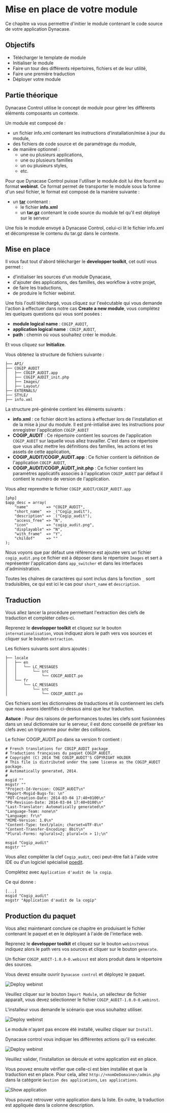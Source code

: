 # Mise en place de votre module

Ce chapitre va vous permettre d'initier le module contenant le code source de 
votre application Dynacase.

## Objectifs

* Télécharger le template de module
* Initialiser le module
* Faire un tour des différents répertoires, fichiers et de leur utilité,
* Faire une première traduction
* Déployer votre module

## Partie théorique

Dynacase Control utilise le concept de module pour gérer les différents 
éléments composants un contexte.

Un module est composé de :

* un fichier info.xml contenant les instructions d'installation/mise à jour du module,
* des fichiers de code source et de paramétrage du module,
* de manière optionnel :
    * une ou plusieurs applications,
    * une ou plusieurs familles
    * un ou plusieurs styles,
    * etc.

Pour que Dynacase Control puisse l'utiliser le module doit lui être fournit au format **webinst**. Ce format permet de transporter le module sous la forme 
d'un seul fichier, le format est composé de la manière suivante :

* un [**tar**][tar] contenant :
    * le fichier **info.xml**
    * un **tar.gz** contenant le code source du module tel qu'il est déployé sur le serveur

Une fois le module envoyé à Dynacase Control, celui-ci lit le fichier info.xml et décompresse le contenu du tar.gz dans le contexte.

## Mise en place

Il vous faut tout d'abord télécharger le **developper toolkit**, cet outil vous permet :

* d’initialiser les sources d'un module Dynacase,
* d'ajouter des applications, des familles, des workflow à votre projet,
* de faire les traductions,
* de produire le fichier webinst.

Une fois l'outil téléchargé, vous cliquez sur l'exécutable qui vous demande l'action à effectuer dans notre cas **Create a new module**, vous complétez les quelques questions qui vous sont posées :

* **module logical name** : `COGIP_AUDIT`,
* **application logical name** : `COGIP_AUDIT`,
* **path** : chemin où vous souhaitez créer le module.

Et vous cliquez sur **Initialize**.

Vous obtenez la structure de fichiers suivante :

    ├── API/
    ├── COGIP_AUDIT
    │   ├── COGIP_AUDIT.app
    │   ├── COGIP_AUDIT_init.php
    │   ├── Images/
    │   ├── Layout/
    ├── EXTERNALS/
    ├── STYLE/
    ├── info.xml

La structure pré-générée contient les éléments suivants :

* **info.xml** : ce fichier décrit les actions à effectuer lors de
l'installation et de la mise à jour du module. Il est pré-intialisé avec les instructions pour enregistrer l'application `COGIP_AUDIT`
* **COGIP_AUDIT** : Ce répertoire contient les sources de l'application `COGIP_AUDIT` sur laquelle vous allez travailler. C'est dans ce répertoire que vous allez mettre les définitions des familles, les actions et les assets de 
cette application,
* **COGIP_AUDIT/COGIP_AUDIT.app** : Ce fichier contient la définition de 
l'application `COGIP_AUDIT`,
* **COGIP_AUDIT/COGIP_AUDIT_init.php** : Ce fichier contient les paramètres 
applicatifs associés à l'application `COGIP_AUDIT` par défaut il contient le 
numéro de version de l'application.

Vous allez reprendre le fichier `COGIP_AUDIT/COGIP_AUDIT.app`

    [php]
    $app_desc = array(
        "name"        => "COGIP_AUDIT",
        "short_name"  => _("Cogip_audit"),
        "description" => _("Cogip_audit"),
        "access_free" => "N",
        "icon"        => "cogip_audit.png",
        "displayable" => "N",
        "with_frame"  => "Y",
        "childof"     => ""
    );

Nous voyons que par défaut une référence est ajoutée vers un fichier `cogip_audit.png` ce fichier est à déposer dans le répertoire `Images` et sert à représenter l'application dans `app_switcher` et dans les interfaces d'administration.

Toutes les chaînes de caractères qui sont inclus dans la fonction `_` sont traduisibles, ce qui est ici le cas pour `short_name` et `description`.

## Traduction

Vous allez lancer la procédure permettant l'extraction des clefs de traduction et compléter celles-ci.

Reprenez le **developper toolkit** et cliquez sur le bouton `internationalisation`, vous indiquez alors le path vers vos sources et cliquer sur le bouton `extraction`.

Les fichiers suivants sont alors ajoutés :

    ├── locale
    │   ├── en
    │   │   └── LC_MESSAGES
    │   │       └── src
    │   │           └── COGIP_AUDIT.po
    │   └── fr
    │       └── LC_MESSAGES
    │           └── src
    │               └── COGIP_AUDIT.po

Ces fichiers sont les dictionnaires de traductions et ils contiennent les clefs que nous avons identifiés ci-dessus ainsi que leur traduction.

**Astuce** : Pour des raisons de performances toutes les clefs sont fusionnées dans un seul dictionnaire sur le serveur, il est donc conseillé de préfixer les clefs avec un trigramme pour éviter des collisions.

Le fichier COGIP_AUDIT.po dans sa version fr contient :

    # French translations for COGIP_AUDIT package
    # Traductions françaises du paquet COGIP_AUDIT.
    # Copyright (C) 2014 THE COGIP_AUDIT'S COPYRIGHT HOLDER
    # This file is distributed under the same license as the COGIP_AUDIT package.
    # Automatically generated, 2014.
    #
    msgid ""
    msgstr ""
    "Project-Id-Version: COGIP_AUDIT\n"
    "Report-Msgid-Bugs-To: \n"
    "POT-Creation-Date: 2014-03-04 17:40+0100\n"
    "PO-Revision-Date: 2014-03-04 17:40+0100\n"
    "Last-Translator: Automatically generated\n"
    "Language-Team: none\n"
    "Language: fr\n"
    "MIME-Version: 1.0\n"
    "Content-Type: text/plain; charset=UTF-8\n"
    "Content-Transfer-Encoding: 8bit\n"
    "Plural-Forms: nplurals=2; plural=(n > 1);\n"
    
    msgid "Cogip_audit"
    msgstr ""

Vous allez compléter la clef `Cogip_audit`, ceci peut-être fait à l'aide votre IDE ou d'un logiciel spécialisé [poedit][wpoedit].

Complétez avec `Application d'audit de la cogip`.

Ce qui donne :

    [...]
    msgid "Cogip_audit"
    msgstr "Application d'audit de la cogip"

## Production du paquet

Vous allez maintenant conclure ce chapitre en produisant le fichier contenant le paquet et en le déployant à l'aide de l'interface web.

Reprenez le **developper toolkit** et cliquez sur le bouton `webinst`vous indiquez alors le path vers vos sources et cliquer sur le bouton `generate`.

Un fichier `COGIP_AUDIT-1.0.0-0.webinst` est alors produit dans le répertoire des sources.

Vous devez ensuite ouvrir `Dynacase control` et déployez le paquet.

![ Deploy webinst ](01-02-module.png "Deploy webinst")

Veuillez cliquer sur le bouton `Import Module`, un sélecteur de fichier apparaît, vous devez sélectionner le fichier `COGIP_AUDIT-1.0.0-0.webinst`.

L'installeur vous demande le scénario que vous souhaitez utiliser.

![ Deploy webinst ](01-02-module2.png "Deploy webinst")

Le module n'ayant pas encore été installé, veuillez cliquer sur `Install`.

Dynacase control vous indiquer les différentes actions qu'il va exécuter.

![ Deploy webinst ](01-02-module3.png "Deploy webinst")

Veuillez valider, l’installation se déroule et votre application est en place.

Vous pouvez ensuite vérifier que celle-ci est bien installée et que la traduction est en place. Pour cela, allez `http://<nomDeDomaine>/admin.php` dans la catégorie `Gestion des applications`, `Les applications`.

![ Show application ](01-02-module_verify.png "Show application")

Vous pouvez retrouver votre application dans la liste. En outre, la traduction est appliquée dans la colonne description.


[tar]: https://fr.wikipedia.org/wiki/Tar_(informatique) "Définition du TAR : Wikipedia"
[wpoedit]: https://en.wikipedia.org/wiki/Poedit "Description de Poedit : Wikipedia"